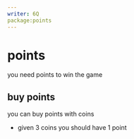 ```yaml
---
writer: 6Q
package:points
---
```

# points
you need points to win the game

## buy points

you can buy points with coins

 * given 3 coins you should have 1 point
